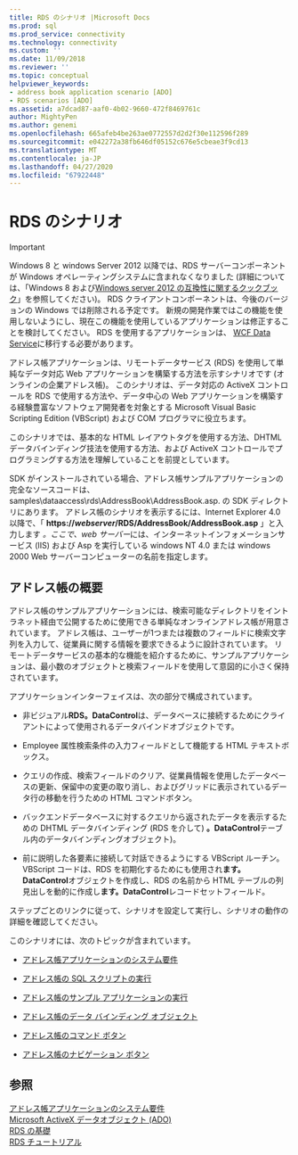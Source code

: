 ```yaml
---
title: RDS のシナリオ |Microsoft Docs
ms.prod: sql
ms.prod_service: connectivity
ms.technology: connectivity
ms.custom: ''
ms.date: 11/09/2018
ms.reviewer: ''
ms.topic: conceptual
helpviewer_keywords:
- address book application scenario [ADO]
- RDS scenarios [ADO]
ms.assetid: a7dcad87-aaf0-4b02-9660-472f8469761c
author: MightyPen
ms.author: genemi
ms.openlocfilehash: 665afeb4be263ae0772557d2d2f30e112596f289
ms.sourcegitcommit: e042272a38fb646df05152c676e5cbeae3f9cd13
ms.translationtype: MT
ms.contentlocale: ja-JP
ms.lasthandoff: 04/27/2020
ms.locfileid: "67922448"
---
```

# <a name="rds-scenario"></a>RDS のシナリオ
> [!IMPORTANT]
>  Windows 8 と windows Server 2012 以降では、RDS サーバーコンポーネントが Windows オペレーティングシステムに含まれなくなりました (詳細については、「Windows 8 および[Windows server 2012 の互換性に関するクックブック](https://www.microsoft.com/download/details.aspx?id=27416)」を参照してください)。 RDS クライアントコンポーネントは、今後のバージョンの Windows では削除される予定です。 新規の開発作業ではこの機能を使用しないようにし、現在この機能を使用しているアプリケーションは修正することを検討してください。 RDS を使用するアプリケーションは、 [WCF Data Service](https://go.microsoft.com/fwlink/?LinkId=199565)に移行する必要があります。  
  
 アドレス帳アプリケーションは、リモートデータサービス (RDS) を使用して単純なデータ対応 Web アプリケーションを構築する方法を示すシナリオです (オンラインの企業アドレス帳)。 このシナリオは、データ対応の ActiveX コントロールを RDS で使用する方法や、データ中心の Web アプリケーションを構築する経験豊富なソフトウェア開発者を対象とする Microsoft Visual Basic Scripting Edition (VBScript) および COM プログラマに役立ちます。  
  
 このシナリオでは、基本的な HTML レイアウトタグを使用する方法、DHTML データバインディング技法を使用する方法、および ActiveX コントロールでプログラミングする方法を理解していることを前提としています。  
  
 SDK がインストールされている場合、アドレス帳サンプルアプリケーションの完全なソースコードは、samples\dataaccess\rds\AddressBook\AddressBook.asp. の SDK ディレクトリにあります。 アドレス帳のシナリオを表示するには、Internet Explorer 4.0 以降で、「 **https://*webserver*/RDS/AddressBook/AddressBook.asp** 」と入力します *。ここで、web サーバー*には、インターネットインフォメーションサービス (IIS) および Asp を実行している windows NT 4.0 または windows 2000 Web サーバーコンピューターの名前を指定します。  
  
## <a name="introduction-to-address-book"></a>アドレス帳の概要  
 アドレス帳のサンプルアプリケーションには、検索可能なディレクトリをイントラネット経由で公開するために使用できる単純なオンラインアドレス帳が用意されています。 アドレス帳は、ユーザーが1つまたは複数のフィールドに検索文字列を入力して、従業員に関する情報を要求できるように設計されています。 リモートデータサービスの基本的な機能を紹介するために、サンプルアプリケーションは、最小数のオブジェクトと検索フィールドを使用して意図的に小さく保持されています。  
  
 アプリケーションインターフェイスは、次の部分で構成されています。  
  
-   非ビジュアル**RDS。DataControl**は、データベースに接続するためにクライアントによって使用されるデータバインドオブジェクトです。  
  
-   Employee 属性検索条件の入力フィールドとして機能する HTML テキストボックス。  
  
-   クエリの作成、検索フィールドのクリア、従業員情報を使用したデータベースの更新、保留中の変更の取り消し、およびグリッドに表示されているデータ行の移動を行うための HTML コマンドボタン。  
  
-   バックエンドデータベースに対するクエリから返されたデータを表示するための DHTML データバインディング (RDS を介して) **。DataControl**テーブル内のデータバインディングオブジェクト)。  
  
-   前に説明した各要素に接続して対話できるようにする VBScript ルーチン。 VBScript コードは、RDS を初期化するためにも使用され**ます。DataControl**オブジェクトを作成し、RDS の名前から HTML テーブルの列見出しを動的に作成し**ます。DataControl**レコードセットフィールド。  
  
 ステップごとのリンクに従って、シナリオを設定して実行し、シナリオの動作の詳細を確認してください。  
  
 このシナリオには、次のトピックが含まれています。  
  
-   [アドレス帳アプリケーションのシステム要件](../../../ado/guide/remote-data-service/system-requirements-for-the-address-book-application.md)  
  
-   [アドレス帳の SQL スクリプトの実行](../../../ado/guide/remote-data-service/running-the-address-book-sql-script.md)  
  
-   [アドレス帳のサンプル アプリケーションの実行](../../../ado/guide/remote-data-service/running-the-address-book-sample-application.md)  
  
-   [アドレス帳のデータ バインディング オブジェクト](../../../ado/guide/remote-data-service/address-book-data-binding-object.md)  
  
-   [アドレス帳のコマンド ボタン](../../../ado/guide/remote-data-service/address-book-command-buttons.md)  
  
-   [アドレス帳のナビゲーション ボタン](../../../ado/guide/remote-data-service/address-book-navigation-buttons.md)  
  
## <a name="see-also"></a>参照  
 [アドレス帳アプリケーションのシステム要件](../../../ado/guide/remote-data-service/system-requirements-for-the-address-book-application.md)   
 [Microsoft ActiveX データオブジェクト (ADO)](../../../ado/microsoft-activex-data-objects-ado.md)   
 [RDS の基礎](../../../ado/guide/remote-data-service/rds-fundamentals.md)   
 [RDS チュートリアル](../../../ado/guide/remote-data-service/rds-tutorial.md)


